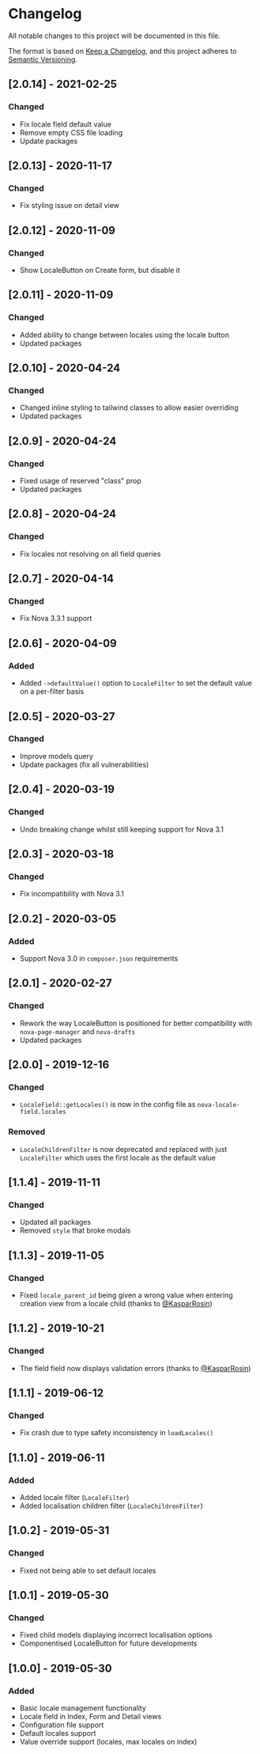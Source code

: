 # Changelog

All notable changes to this project will be documented in this file.

The format is based on [Keep a Changelog](https://keepachangelog.com/en/1.0.0/),
and this project adheres to [Semantic Versioning](https://semver.org/spec/v2.0.0.html).

## [2.0.14] - 2021-02-25

### Changed

- Fix locale field default value
- Remove empty CSS file loading
- Update packages

## [2.0.13] - 2020-11-17

### Changed

- Fix styling issue on detail view

## [2.0.12] - 2020-11-09

### Changed

- Show LocaleButton on Create form, but disable it

## [2.0.11] - 2020-11-09

### Changed

- Added ability to change between locales using the locale button
- Updated packages

## [2.0.10] - 2020-04-24

### Changed

- Changed inline styling to tailwind classes to allow easier overriding
- Updated packages

## [2.0.9] - 2020-04-24

### Changed

- Fixed usage of reserved "class" prop
- Updated packages

## [2.0.8] - 2020-04-24

### Changed

- Fix locales not resolving on all field queries

## [2.0.7] - 2020-04-14

### Changed

- Fix Nova 3.3.1 support

## [2.0.6] - 2020-04-09

### Added

- Added `->defaultValue()` option to `LocaleFilter` to set the default value on a per-filter basis

## [2.0.5] - 2020-03-27

### Changed

- Improve models query
- Update packages (fix all vulnerabilities)

## [2.0.4] - 2020-03-19

### Changed

- Undo breaking change whilst still keeping support for Nova 3.1

## [2.0.3] - 2020-03-18

### Changed

- Fix incompatibility with Nova 3.1

## [2.0.2] - 2020-03-05

### Added

- Support Nova 3.0 in `composer.json` requirements

## [2.0.1] - 2020-02-27

### Changed

- Rework the way LocaleButton is positioned for better compatibility with `nova-page-manager` and `nova-drafts`
- Updated packages

## [2.0.0] - 2019-12-16

### Changed

- `LocaleField::getLocales()` is now in the config file as `nova-locale-field.locales`

### Removed

- `LocaleChildrenFilter` is now deprecated and replaced with just `LocaleFilter` which uses the first locale as the default value

## [1.1.4] - 2019-11-11

### Changed

- Updated all packages
- Removed `style` that broke modals

## [1.1.3] - 2019-11-05

### Changed

- Fixed `locale_parent_id` being given a wrong value when entering creation view from a locale child (thanks to [@KasparRosin](https://github.com/KasparRosin))

## [1.1.2] - 2019-10-21

### Changed

- The field field now displays validation errors (thanks to [@KasparRosin](https://github.com/KasparRosin))

## [1.1.1] - 2019-06-12

### Changed

- Fix crash due to type safety inconsistency in `loadLocales()`

## [1.1.0] - 2019-06-11

### Added

- Added locale filter (`LocaleFilter`)
- Added localisation children filter (`LocaleChildrenFilter`)

## [1.0.2] - 2019-05-31

### Changed

- Fixed not being able to set default locales

## [1.0.1] - 2019-05-30

### Changed

- Fixed child models displaying incorrect localisation options
- Componentised LocaleButton for future developments

## [1.0.0] - 2019-05-30

### Added

- Basic locale management functionality
- Locale field in Index, Form and Detail views
- Configuration file support
- Default locales support
- Value override support (locales, max locales on index)
